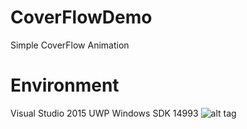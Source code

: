 # CoverFlowDemo
Simple CoverFlow  Animation
# Environment
Visual Studio 2015 
UWP
Windows SDK 14993
![alt tag](https://github.com/qucc/CoverFlowDemo/blob/master/coverflow.png)
